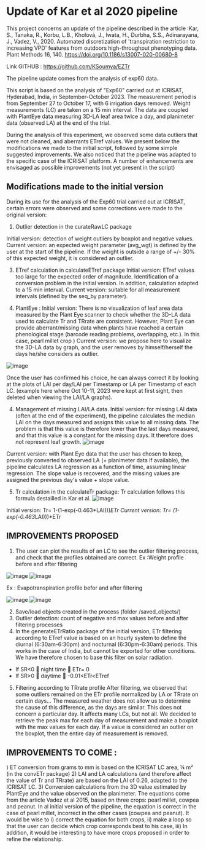 # Update of Kar et al 2020 pipeline 

This project concerns an update of the pipeline described in the article :Kar, S., Tanaka, R., Korbu, L.B., Kholová, J., Iwata, H., Durbha, S.S., Adinarayana, J., Vadez, V., 2020. Automated discretization of 'transpiration restriction to increasing VPD' features from outdoors high-throughput phenotyping data. Plant Methods 16, 140. https://doi.org/10.1186/s13007-020-00680-8

Link GITHUB : https://github.com/KSoumya/EZTr

The pipeline update comes from the analysis of exp60 data. 


This script is based on the analysis of "Exp60" carried out at ICRISAT, Hyderabad, India, in September-October 2023. The measurement period is from September 27 to October 17, with 6 irrigation days removed. 
Weight measurements (LC) are taken on a 15 min interval. The data are coupled with PlantEye data measuring 3D-LA leaf area twice a day, and planimeter data (observed LA) at the end of the trial. 

During the analysis of this experiment, we observed some data outliers that were not cleaned, and aberrants ETref values. We present below the modifications we made to the initial script, followed by some simple suggested improvements. 
We also noticed that the pipeline was adapted to the specific case of the ICRISAT platform. A number of enhancements are envisaged as possible improvements (not yet present in the script) 




## Modifications made to the initial version
During its use for the analysis of the Exp60 trial carried out at ICRISAT, certain errors were observed and some corrections were made to the original version: 

1) Outlier detection in the curateRawLC package

Initial version: detection of weight outliers by boxplot and negative values. 
Current version: an expected weight parameter (avg_wgt) is defined by the user at the start of the pipeline. If the weight is outside a range of +/- 30% of this expected weight, it is considered an outlier.


3) ETref calculation in calculateETref package
Initial version: ETref values too large for the expected order of magnitude. Identification of a conversion problem in the initial version. In addition, calculation adapted to a 15 min interval.
Current version: suitable for all measurement intervals (defined by the seq_by parameter).


4) PlantEye : 
Initial version: There is no visualization of leaf area data measured by the Plant Eye scanner to check whether the 3D-LA data used to calculate Tr and TRrate are consistent. However, Plant Eye can provide aberrant/missing data when plants have reached a certain phenological stage (barcode reading problems, overlapping, etc.). In this case, pearl millet crop )
Current version: we propose here to visualize the 3D-LA data by graph, and the user removes by himself/herself the days he/she considers as outlier.

![image](https://github.com/lcmgregoire/UPDATE_KAR_PIPELINE_LEASYSCAN_EZTr/assets/96241863/c98b24f8-6ec1-4c7b-a694-d0b9054deac3)

Once the user has confirmed his choice, he can always correct it by looking at the plots of LAI per day/LAI per Timestamp or LA per Timestamp of each LC. (example here where Oct 10-11, 2023 were kept at first sight, then deleted when viewing the LAI/LA graphs).



4) Management of missing LAI/LA data. 
Initial version: for missing LAI data (often at the end of the experiment), the pipeline calculates the median LAI on the days measured and assigns this value to all missing data. The problem is that this value is therefore lower than the last days measured, and that this value is a constant for the missing days. It therefore does not represent leaf growth. 
![image](https://github.com/lcmgregoire/UPDATE_KAR_PIPELINE_LEASYSCAN_EZTr/assets/96241863/aad9c10c-d4f3-4714-9d10-55f18d8e8632)


Current version: with Plant Eye data that the user has chosen to keep, previously converted to observed LA (+ planimeter data if available), the pipeline calculates LA regression as a function of time, assuming linear regression. The slope value is recovered, and the missing values are assigned the previous day's value + slope value. 

5) Tr calculation in the calculateTr package:
Tr calculation follows this formula destailled in Kar et al.
![image](https://github.com/lcmgregoire/UPDATE_KAR_PIPELINE_LEASYSCAN_EZTr/assets/96241863/7e35be2f-27d7-4dbb-9263-985442b32e15)

Initial version: Tr= 1-(1-exp(-0.463*LAI)))*ETr
Current version: Tr= (1-exp(-0.463*LAI)))*ETr

## IMPROVEMENTS PROPOSED
1) The user can plot the results of an LC to see the outlier filtering process, and check that the profiles obtained are correct.
  Ex :Weight profile before and after filtering

![image](https://github.com/lcmgregoire/UPDATE_KAR_PIPELINE_LEASYSCAN_EZTr/assets/96241863/0c5c45d2-9acc-45f1-8f27-a8fef92c1a9c)
![image](https://github.com/lcmgregoire/UPDATE_KAR_PIPELINE_LEASYSCAN_EZTr/assets/96241863/37fe5ffe-144d-4cdf-ad9e-8ab4683d6527)

Ex : Evapotranspiration profile befor and after filtering 

![image](https://github.com/lcmgregoire/UPDATE_KAR_PIPELINE_LEASYSCAN_EZTr/assets/96241863/b6a3443a-60ba-4ae9-b901-f99584fa6b93)
![image](https://github.com/lcmgregoire/UPDATE_KAR_PIPELINE_LEASYSCAN_EZTr/assets/96241863/fdc64e8d-420c-4863-a2cc-965927eff225)

2) Save/load objects created in the process (folder /saved_objects/)
3) Outlier detection: count of negative and max values before and after filtering processes
4) In the generateETrRatio package of the initial version, ETr filtering according to ETref value is based on an hourly system to define the diurnal (6:30am-6:30pm) and nocturnal (6:30pm-6:30am) periods. This works in the case of India, but cannot be exported for other conditions. We have therefore chosen to base this filter on solar radiation.
- If SR<0  night time  ETr= 0
- If SR>0  daytime  -0.01<ETr<ETref 
5) Filtering according to TRrate profile 
After filtering, we observed that some outliers remained on the ETr profile normalized by LA or TRrate on certain days... The measured weather does not allow us to determine the cause of this difference, as the days are similar. This does not concern a particular day. It affects many LCs, but not all. We decided to retrieve the peak max for each day of measurement and make a boxplot with the max values for each day. If a value is considered an outlier on the boxplot, then the entire day of measurement is removed. 

## IMPROVEMENTS TO COME : 

) ET conversion from grams to mm is based on the ICRISAT LC area, ¼ m² (in the convETr package)
2) LAI and LA calculations (and therefore affect the value of Tr and TRrate) are based on the LAI of 0.26, adapted to the ICRISAT LC.
3) Conversion calculations from the 3D value estimated by PlantEye and the value observed on the planimeter. The equations come from the article Vadez et al 2015, based on three crops: pearl millet, cowpea and peanut. In al initial version of the pipeline, the equation is correct in the case of pearl millet, incorrect in the other cases (cowpea and peanut). It would be wise to i) correct the equation for both crops, ii) make a loop so that the user can decide which crop corresponds best to his case, iii) In addition, it would be interesting to have more crops proposed in order to refine the relationship. 

